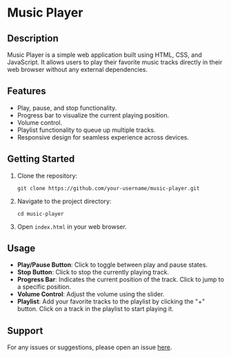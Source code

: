 # Music Player

## Description
Music Player is a simple web application built using HTML, CSS, and JavaScript. It allows users to play their favorite music tracks directly in their web browser without any external dependencies.

## Features
- Play, pause, and stop functionality.
- Progress bar to visualize the current playing position.
- Volume control.
- Playlist functionality to queue up multiple tracks.
- Responsive design for seamless experience across devices.

## Getting Started
1. Clone the repository:
    ```
    git clone https://github.com/your-username/music-player.git
    ```
2. Navigate to the project directory:
    ```
    cd music-player
    ```
3. Open `index.html` in your web browser.

## Usage
- **Play/Pause Button**: Click to toggle between play and pause states.
- **Stop Button**: Click to stop the currently playing track.
- **Progress Bar**: Indicates the current position of the track. Click to jump to a specific position.
- **Volume Control**: Adjust the volume using the slider.
- **Playlist**: Add your favorite tracks to the playlist by clicking the "+" button. Click on a track in the playlist to start playing it.

## Support
For any issues or suggestions, please open an issue [here](https://github.com/your-username/music-player/issues).